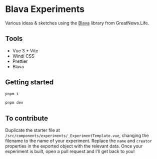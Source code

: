 # Blava Experiments

Various ideas & sketches using the [Blava](https://github.com/greatnewslife/blava) library from GreatNews.Life.

## Tools

-   Vue 3 + Vite
-   Windi CSS
-   Prettier
-   Blava

## Getting started

```sh
pnpm i

pnpm dev
```

## To contribute

Duplicate the starter file at `/src/components/experiments/_ExperimentTemplate.vue`, changing the filename
to the name of your experiment. Replace the `name` and `creator` properties in the exported object 
with the relevant data. Once your experiment is built, open a pull request and I'll get back to you!
